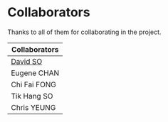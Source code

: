 # Collaborators

Thanks to all of them for collaborating in the project.

| Collaborators |
| - |
| [David SO](https://github.com/davios715) |
| Eugene CHAN |
| Chi Fai FONG |
| Tik Hang SO |
| Chris YEUNG |
